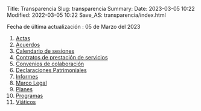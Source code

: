Title: Transparencia
Slug: transparencia
Summary:
Date: 2023-03-05 10:22
Modified: 2022-03-05 10:22
Save_AS: transparencia/index.html

Fecha de última actualización : 05 de Marzo del 2023

1. [Actas](actas/)
2. [Acuerdos](acuerdos/)
3. [Calendario de sesiones](calendariosesiones/)
4. [Contratos de prestación de servicios](/)
5. [Convenios de colaboración](convenios/)
6. [Declaraciones Patrimoniales](3de3/)
7. [Informes](informesanuales/)
8. [Marco Legal](marcolegal/)
9. [Planes](planes/)
10. [Programas](programas/)
11. [Viáticos](/)
